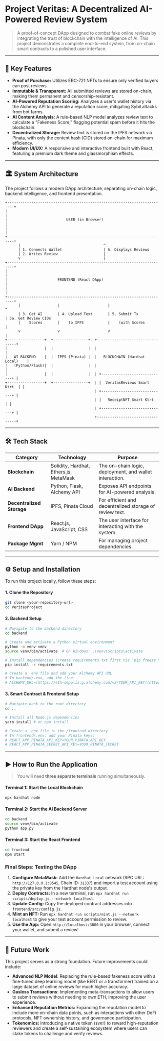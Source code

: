 # Project Veritas: A Decentralized AI-Powered Review System

> A proof-of-concept DApp designed to combat fake online reviews by integrating the trust of blockchain with the intelligence of AI. This project demonstrates a complete end-to-end system, from on-chain smart contracts to a polished user interface.

---

## 🚀 Key Features

* **Proof of Purchase:** Utilizes ERC-721 NFTs to ensure only verified buyers can post reviews.
* **Immutable & Transparent:** All submitted reviews are stored on-chain, making them permanent and censorship-resistant.
* **AI-Powered Reputation Scoring:** Analyzes a user's wallet history via the Alchemy API to generate a reputation score, mitigating Sybil attacks from bot farms.
* **AI Content Analysis:** A rule-based NLP model analyzes review text to calculate a "Fakeness Score," flagging potential spam before it hits the blockchain.
* **Decentralized Storage:** Review text is stored on the IPFS network via Pinata, with only the content hash (CID) stored on-chain for maximum efficiency.
* **Modern UI/UX:** A responsive and interactive frontend built with React, featuring a premium dark theme and glassmorphism effects.

---

## 🏛️ System Architecture

The project follows a modern DApp architecture, separating on-chain logic, backend intelligence, and frontend presentation.

```
+-------------------------------------------------------------------------+
|                                                                         |
|                           USER (in Browser)                             |
|                                                                         |
+-------------------------------------------------------------------------+
      |                                      ^
      | 1. Connects Wallet                   | 6. Displays Reviews
      | 2. Writes Review                     |
      v                                      |
+-------------------------------------------------------------------------+
|                                                                         |
|                       FRONTEND (React DApp)                             |
|                                                                         |
+-------------------------------------------------------------------------+
      |                 |                      |                      ^
      | 3. Get AI       | 4. Upload Text       | 5. Submit Tx         | 5a. Get Review CIDs
      |    Scores       |    to IPFS           |    (with Scores      |
      v                 v                      v                      |
+-----------------+  +----------------+  +---------------------------------+
|                 |  |                |  |                                 |
|   AI BACKEND    |  |  IPFS (Pinata) |  |   BLOCKCHAIN (Hardhat Local)    |
|   (Python/Flask)|  |                |  |                                 |
|                 |  |                |  | +-----------------------------+ |
+-----------------+  +----------------+  | |  VeritasReviews Smart Ktrt  | |
                                         | +-----------------------------+ |
                                         | |   ReceiptNFT Smart Ktrt     | |
                                         | +-----------------------------+ |
                                         +---------------------------------+

```

---

## 🛠️ Tech Stack

| Category                | Technology                               | Purpose                                                 |
| ----------------------- | ---------------------------------------- | ------------------------------------------------------- |
| **Blockchain** | Solidity, Hardhat, Ethers.js, MetaMask   | The on-chain logic, deployment, and wallet interaction. |
| **AI Backend** | Python, Flask, Alchemy API               | Exposes API endpoints for AI-powered analysis.          |
| **Decentralized Storage** | IPFS, Pinata Cloud                       | For efficient and decentralized storage of review text. |
| **Frontend DApp** | React.js, JavaScript, CSS                | The user interface for interacting with the system.     |
| **Package Mgmt** | Yarn / NPM                               | For managing project dependencies.                      |

---

## ⚙️ Setup and Installation

To run this project locally, follow these steps:

#### 1. Clone the Repository

```bash
git clone <your-repository-url>
cd VeritasProject
```

#### 2. Backend Setup

```bash
# Navigate to the backend directory
cd backend

# Create and activate a Python virtual environment
python -m venv venv
source venv/bin/activate  # On Windows: .\venv\Scripts\activate

# Install dependencies (create requirements.txt first via 'pip freeze > requirements.txt')
pip install -r requirements.txt 

# Create a .env file and add your Alchemy API URL
# In backend/.env, add the line:
# ALCHEMY_URL=[https://eth-sepolia.g.alchemy.com/v2/YOUR_API_KEY](https://eth-sepolia.g.alchemy.com/v2/YOUR_API_KEY)
```

#### 3. Smart Contract & Frontend Setup

```bash
# Navigate back to the root directory
cd ..

# Install all Node.js dependencies
yarn install # or npm install

# Create a .env file in the /frontend directory
# In frontend/.env, add your Pinata keys:
# REACT_APP_PINATA_API_KEY=YOUR_PINATA_API_KEY
# REACT_APP_PINATA_SECRET_API_KEY=YOUR_PINATA_SECRET
```

---

## ▶️ How to Run the Application

> You will need **three separate terminals** running simultaneously.

#### Terminal 1: Start the Local Blockchain

```bash
npx hardhat node
```

#### Terminal 2: Start the AI Backend Server

```bash
cd backend
source venv/bin/activate
python app.py
```

#### Terminal 3: Start the React Frontend

```bash
cd frontend
npm start
```

### Final Steps: Testing the DApp

1.  **Configure MetaMask:** Add the `Hardhat Local` network (RPC URL: `http://127.0.0.1:8545`, Chain ID: `31337`) and import a test account using the private key from the Hardhat node's output.
2.  **Deploy Contracts:** In a new terminal, run `npx hardhat run scripts/deploy.js --network localhost`.
3.  **Update Config:** Copy the deployed contract addresses into `frontend/src/config.js`.
4.  **Mint an NFT:** Run `npx hardhat run scripts/mint.js --network localhost` to give your test account permission to review.
5.  **Use the App:** Open `http://localhost:3000` in your browser, connect your wallet, and submit a review!

---

## 🔮 Future Work

This project serves as a strong foundation. Future improvements could include:

* **Advanced NLP Model:** Replacing the rule-based fakeness score with a fine-tuned deep learning model (like BERT or a transformer) trained on a large dataset of online reviews for much higher accuracy.
* **Gasless Transactions:** Implementing meta-transactions to allow users to submit reviews without needing to own ETH, improving the user experience.
* **Enhanced Reputation Metrics:** Expanding the reputation model to include more on-chain data points, such as interactions with other DeFi protocols, NFT ownership history, and governance participation.
* **Tokenomics:** Introducing a native token (`$VRT`) to reward high-reputation reviewers and create a self-sustaining ecosystem where users can stake tokens to challenge and verify reviews.
